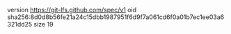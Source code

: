 version https://git-lfs.github.com/spec/v1
oid sha256:8d0d8b56fe21a24c15dbb1987951f6d9f7a061cd6f0a01b7ec1ee03a6321dd25
size 19
